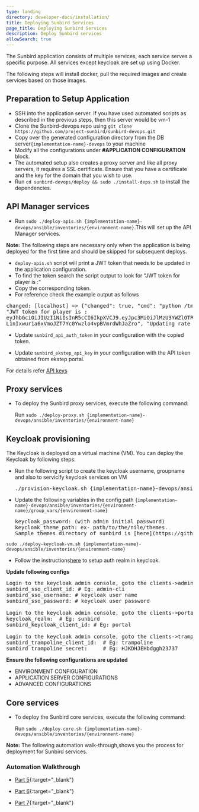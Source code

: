 ```yaml
---
type: landing
directory: developer-docs/installation/
title: Deploying Sunbird Services
page_title: Deploying Sunbird Services
description: Deploy Sunbird services
allowSearch: true
---
```


The Sunbird application consists of multiple services, each service serves a specific purpose. All services except keycloak are set up using Docker. 

The following steps will install docker, pull the required images and create services based on those images.

## Preparation to Setup Application

- SSH into the application server. If you have used automated scripts as described in the previous steps, then this server would be vm-1
- Clone the Sunbird-devops repo using `git clone https://github.com/project-sunbird/sunbird-devops.git`
- Copy over the generated configuration directory from the DB server`{implementation-name}-devops` to your machine
- Modify all the configurations under **#APPLICATION CONFIGURATION** block.
- The automated setup also creates a proxy server and like all proxy servers, it requires a SSL certificate. Ensure that you have a certificate and the key for the domain that you wish to use.
- Run `cd sunbird-devops/deploy && sudo ./install-deps.sh` to install the dependencies.

## API Manager services

- Run `sudo ./deploy-apis.sh {implementation-name}-devops/ansible/inventories/{environment-name}`.This will set up the API Manager services.

**Note:** The following steps are necessary only when the application is being deployed for the first time and should be skipped for subsequent deploys.

- `deploy-apis.sh` script will print a JWT token that needs to be updated in the application configuration. 
- To find the token search the script output to look for "JWT token for player is :"
- Copy the corresponding token. 
- For reference check the example output as follows

<pre>
changed: [localhost] => {"changed": true, "cmd": "python /tmp/kong-api-scripts/kong_consumers.py /tmp/kong_consumers.json....
"JWT token for player is :                            
eyJhbGciOiJIUzI1NiIsInR5cCI6IkpXVCJ9.eyJpc3MiOiJlMzU3YWZlOTRmMjA0YjQxODZjNzNmYzQyMTZmZDExZSJ9.
L1nIxwur1a6xVmoJZT7Yc0Ywzlo4vpBVmrdWhJaZro", "Updating rate_limit for consumer player for API cr......"]}
</pre>

- Update `sunbird_api_auth_token` in your configuration with the copied token.

- Update `sunbird_ekstep_api_key` in your configuration with the API token obtained from ekstep portal. 

For details refer [API keys](developer-docs/installation/medium_scale_deploy#api-keys)

## Proxy services

- To deploy the Sunbird proxy services, execute the following command:

  Run `sudo ./deploy-proxy.sh {implementation-name}-devops/ansible/inventories/{environment-name}`

## Keycloak provisioning

The Keycloak is deployed on a virtual machine (VM). You can deploy the Keycloak by following steps:

- Run the following script to create the keycloak username, groupname and also to servicify keycloak services on VM

  <pre>
  ./provision-keycloak.sh {implementation-name}-devops/ansible/inventories/{environment-name}
  </pre>

- Update the following variables in the config path `{implementation-name}-devops/ansible/inventories/{environment-name}/group_vars/{environment-name}`  

  <pre>
  keycloak_password: (with admin initial password)
  keycloak_theme_path: ex- path/to/the/nile/themes. 
  Sample themes directory of sunbird is [here](https://github.com/project-sunbird/sunbird-devops/tree/master/ansible/artifacts)
  </pre>

`sudo ./deploy-keycloak-vm.sh {implementation-name}-devops/ansible/inventories/{environment-name}`

- Follow the instructions[here](developer-docs/installation/keycloak_realm_configuration) to setup auth realm in keycloak.

 **Update following configs** 

<pre>
Login to the keycloak admin console, goto the clients->admin-cli->Installation->Select json format
sunbird_sso_client_id: # Eg: admin-cli
sunbird_sso_username: # keycloak user name
sunbird_sso_password: # keycloak user password

Login to the keycloak admin console, goto the clients->portal->Installation->Select json format
keycloak_realm:  # Eg: sunbird
sunbird_keycloak_client_id: # Eg: portal

Login to the keycloak admin console, goto the clients->trampoline->Installation->Select json format
sunbird_trampoline_client_id:  # Eg: trampoline
sunbird_trampoline_secret:     # Eg: HJKDHJEHbdggh23737
</pre>

  **Ensure the following configurations are updated** 

- ENVIRONMENT CONFIGURATION
- APPLICATION SERVER CONFIGURATIONS
- ADVANCED CONFIGURATIONS

## Core services

- To deploy the Sunbird core services, execute the following command:

  Run `sudo ./deploy-core.sh {implementation-name}-devops/ansible/inventories/{environment-name}`


**Note:** The following automation walk-through,shows you the process for deployment for Sunbird services.

### Automation Walkthrough

- [Part 5](https://sunbirdpublic.blob.core.windows.net/installation/demo/demo-5.gif){:target="_blank"}

- [Part 6](https://sunbirdpublic.blob.core.windows.net/installation/demo/demo-6.gif){:target="_blank"}

- [Part 7](https://sunbirdpublic.blob.core.windows.net/installation/demo/demo-8.gif){:target="_blank"}
